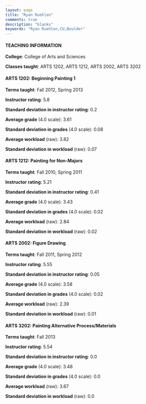 ```yaml
---
layout: page
title: "Ryan Ruehlen" 
comments: true
description: "blanks"
keywords: "Ryan Ruehlen,CU,Boulder"
---
```

<head>
<script src="https://ajax.googleapis.com/ajax/libs/jquery/2.1.3/jquery.min.js"></script>
<script src="https://dl.dropboxusercontent.com/s/pc42nxpaw1ea4o9/highcharts.js?dl=0"></script>
<!-- <script src="../assets/js/highcharts.js"></script> -->
<style type="text/css">@font-face {
	font-family: "Bebas Neue";
	src: url(https://www.filehosting.org/file/details/544349/BebasNeue Regular.otf) format("opentype");
	}
	h1.Bebas { 
		font-family: "Bebas Neue", Verdana, Tahoma;
	}
</style>
</head>
	   
#### TEACHING INFORMATION

**College**: College of Arts and Sciences

**Classes taught**: ARTS 1202, ARTS 1212, ARTS 2002, ARTS 3202

#### ARTS 1202: Beginning Painting 1

**Terms taught**: Fall 2012, Spring 2013

**Instructor rating**: 5.8

**Standard deviation in instructor rating**: 0.2

**Average grade** (4.0 scale): 3.61

**Standard deviation in grades** (4.0 scale): 0.08

**Average workload** (raw): 3.82

**Standard deviation in workload** (raw): 0.07

#### ARTS 1212: Painting for Non-Majors

**Terms taught**: Fall 2010, Spring 2011

**Instructor rating**: 5.21

**Standard deviation in instructor rating**: 0.41

**Average grade** (4.0 scale): 3.43

**Standard deviation in grades** (4.0 scale): 0.02

**Average workload** (raw): 2.84

**Standard deviation in workload** (raw): 0.02

#### ARTS 2002: Figure Drawing

**Terms taught**: Fall 2011, Spring 2012

**Instructor rating**: 5.55

**Standard deviation in instructor rating**: 0.05

**Average grade** (4.0 scale): 3.58

**Standard deviation in grades** (4.0 scale): 0.02

**Average workload** (raw): 2.39

**Standard deviation in workload** (raw): 0.01

#### ARTS 3202: Painting Alternative Process/Materials

**Terms taught**: Fall 2013

**Instructor rating**: 5.54

**Standard deviation in instructor rating**: 0.0

**Average grade** (4.0 scale): 3.48

**Standard deviation in grades** (4.0 scale): 0.0

**Average workload** (raw): 3.67

**Standard deviation in workload** (raw): 0.0

